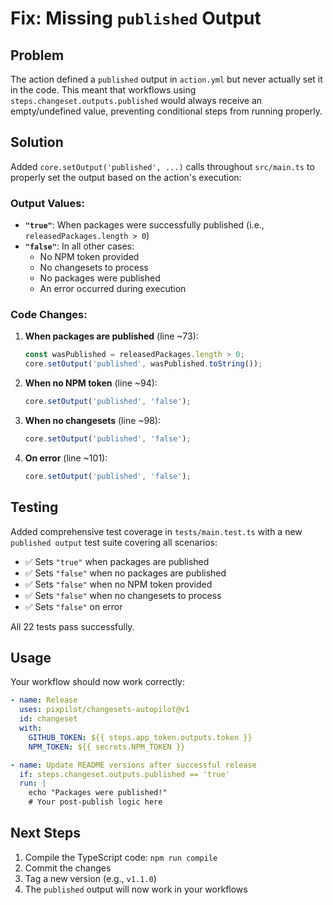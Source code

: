 # Fix: Missing `published` Output

## Problem

The action defined a `published` output in `action.yml` but never actually set it in the code. This meant that workflows using `steps.changeset.outputs.published` would always receive an empty/undefined value, preventing conditional steps from running properly.

## Solution

Added `core.setOutput('published', ...)` calls throughout `src/main.ts` to properly set the output based on the action's execution:

### Output Values:

- **`"true"`**: When packages were successfully published (i.e., `releasedPackages.length > 0`)
- **`"false"`**: In all other cases:
  - No NPM token provided
  - No changesets to process
  - No packages were published
  - An error occurred during execution

### Code Changes:

1. **When packages are published** (line ~73):

   ```typescript
   const wasPublished = releasedPackages.length > 0;
   core.setOutput('published', wasPublished.toString());
   ```

2. **When no NPM token** (line ~94):

   ```typescript
   core.setOutput('published', 'false');
   ```

3. **When no changesets** (line ~98):

   ```typescript
   core.setOutput('published', 'false');
   ```

4. **On error** (line ~101):
   ```typescript
   core.setOutput('published', 'false');
   ```

## Testing

Added comprehensive test coverage in `tests/main.test.ts` with a new `published output` test suite covering all scenarios:

- ✅ Sets `"true"` when packages are published
- ✅ Sets `"false"` when no packages are published
- ✅ Sets `"false"` when no NPM token provided
- ✅ Sets `"false"` when no changesets to process
- ✅ Sets `"false"` on error

All 22 tests pass successfully.

## Usage

Your workflow should now work correctly:

```yaml
- name: Release
  uses: pixpilot/changesets-autopilot@v1
  id: changeset
  with:
    GITHUB_TOKEN: ${{ steps.app_token.outputs.token }}
    NPM_TOKEN: ${{ secrets.NPM_TOKEN }}

- name: Update README versions after successful release
  if: steps.changeset.outputs.published == 'true'
  run: |
    echo "Packages were published!"
    # Your post-publish logic here
```

## Next Steps

1. Compile the TypeScript code: `npm run compile`
2. Commit the changes
3. Tag a new version (e.g., `v1.1.0`)
4. The `published` output will now work in your workflows
